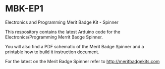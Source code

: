 # MBK-EP1
Electronics and Programming Merit Badge Kit - Spinner

This respository contains the latest Arduino code for the Electronics/Programming Merrit Badge Spinner.

You will also find a PDF schematic of the Merit Badge Spinner and a printable how to build it instruction document.

For the latest on the Merit Badge Spinner refer to http://meritbadgekits.com
